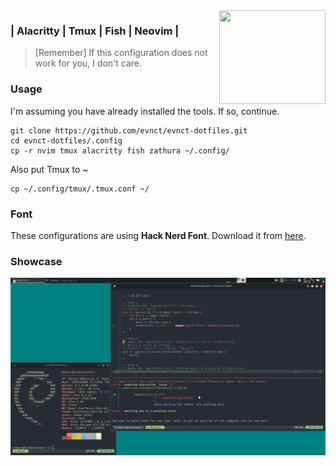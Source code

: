 <img align="right" width="170" height="150" src="https://tinyurl.com/52e8an9f">

###  | Alacritty  | Tmux   | Fish   | Neovim |

> [Remember] If this configuration does not work for you, I don't care.

### Usage

I'm assuming you have already installed the tools. If so, continue.

```
git clone https://github.com/evnct/evnct-dotfiles.git
cd evnct-dotfiles/.config
cp -r nvim tmux alacritty fish zathura ~/.config/
```

Also put Tmux to ~
```
cp ~/.config/tmux/.tmux.conf ~/
```

### Font

These configurations are using **Hack Nerd Font**.
Download it from [here](https://www.nerdfonts.com/font-downloads).

### Showcase

![Showcasing Alacritty, Tmux and Neovim with Rustlings course](./showcase.png)
